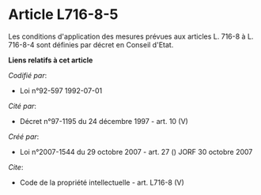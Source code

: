 # Article L716-8-5

Les conditions d'application des mesures prévues aux articles L. 716-8 à L. 716-8-4 sont définies par décret en Conseil
d'Etat.

**Liens relatifs à cet article**

_Codifié par_:

  - Loi n°92-597 1992-07-01

_Cité par_:

  - Décret n°97-1195 du 24 décembre 1997 - art. 10 (V)

_Créé par_:

  - Loi n°2007-1544 du 29 octobre 2007 - art. 27 () JORF 30 octobre 2007

_Cite_:

  - Code de la propriété intellectuelle - art. L716-8 (V)
